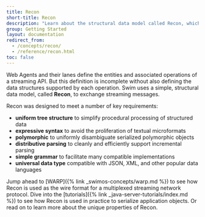 ```yaml
---
title: Recon
short-title: Recon
description: "Learn about the structural data model called Recon, which is used by Swim to exchange streaming messages."
group: Getting Started
layout: documentation
redirect_from:
  - /concepts/recon/
  - /reference/recon.html
toc: false
---
```


Web Agents and their lanes define the entities and associated operations of a streaming API. But this definition is incomplete without also defining the data structures supported by each operation. Swim uses a simple, structural data model, called **Recon**, to exchange streaming messages.

Recon was designed to meet a number of key requirements:

- **uniform tree structure** to simplify procedural processing of structured data
- **expressive syntax** to avoid the proliferation of textual microformats
- **polymorphic** to uniformly disambiguate serialized polymorphic objects
- **distributive parsing** to cleanly and efficiently support incremental parsing
- **simple grammar** to facilitate many compatible implementations
- **universal data type** compatible with JSON, XML, and other popular data languages

Jump ahead to [WARP]({% link _swimos-concepts/warp.md %}) to see how Recon is used as the wire format for a multiplexed streaming network protocol. Dive into the [tutorials]({% link _java-server-tutorials/index.md %}) to see how Recon is used in practice to serialize application objects. Or read on to learn more about the unique properties of Recon.
